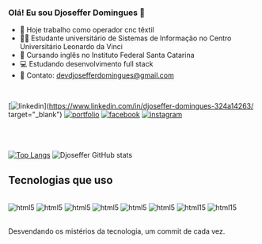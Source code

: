 ### Olá! Eu sou Djoseffer Domingues 👋

- 🔭 Hoje trabalho como operador cnc têxtil
- 👨‍🎓 Estudante universitário de Sistemas de Informação no Centro Universitário Leonardo da Vinci 
- 📖 Cursando inglês no Instituto Federal Santa Catarina
- 💻 Estudando desenvolvimento full stack
- 📧 Contato: devdjosefferdomingues@gmail.com
<br/>

[![linkedin](https://img.shields.io/badge/LinkedIn-0077B5?style=for-the-badge&logo=linkedin&logoColor=white)](https://www.linkedin.com/in/djoseffer-domingues-324a14263/ target="_blank")
[![portfolio](https://img.shields.io/badge/website-000000?style=for-the-badge&logo=About.me&logoColor=white)]()
[![facebook](https://img.shields.io/badge/Facebook-1877F2?style=for-the-badge&logo=facebook&logoColor=white)]()
[![instagram](https://img.shields.io/badge/Instagram-E4405F?style=for-the-badge&logo=instagram&logoColor=white)]()
<br/>
<br/>
<br/>
<br/>

[![Top Langs](https://github-readme-stats.vercel.app/api/top-langs/?username=Djoseffer&layout=donut&bg_color=011526)](https://github.com/Djoseffer/github-readme-stats)
![Djoseffer GitHub stats](https://github-readme-stats.vercel.app/api?username=Djoseffer&show_icons=true&theme=tokyonight&bg_color=011526)

## Tecnologias que uso

<div style="display: inline_block"><br/>
   <img alt="html5" src="https://img.shields.io/badge/HTML5-E34F26?style=for-the-badge&logo=html5&logoColor=white" >
   <img alt="html5" src="https://img.shields.io/badge/CSS3-1572B6?style=for-the-badge&logo=css3&logoColor=white" >
   <img alt="html5" src="https://img.shields.io/badge/JavaScript-323330?style=for-the-badge&logo=javascript&logoColor=F7DF1E" >
   <img alt="html5" src="https://img.shields.io/badge/React-20232A?style=for-the-badge&logo=react&logoColor=61DAFB">
   <img alt="html5" src="https://img.shields.io/badge/TypeScript-007ACC?style=for-the-badge&logo=typescript&logoColor=white">
   <img alt="html5" src="https://img.shields.io/badge/Node.js-43853D?style=for-the-badge&logo=node.js&logoColor=white">
   <img alt="html15" src="https://img.shields.io/badge/MySQL-005C84?style=for-the-badge&logo=mysql&logoColor=white">
   <img alt="html15" src="https://img.shields.io/badge/MariaDB-003545?style=for-the-badge&logo=mariadb&logoColor=white">
</div><br/> 

Desvendando os mistérios da tecnologia, um commit de cada vez.




